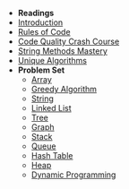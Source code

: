 <!-- TODO: Complete with your own sidebar structure and enable sidebar in index.html - or delete this file. -->
- **Readings**
- [Introduction](README.md "Introduction - kunjiajia")
- [Rules of Code](rules-of-code.md "Rules of Code - kunjiajia")
- [Code Quality Crash Course](12-tricks-to-improve-code-quality.md "Code Quality Tricks - kunjiajia")
- [String Methods Mastery](string-methods-mastery.md "String Methods Mastery - kunjiajia")
- [Unique Algorithms](unique-algo.md "Unique Algorithms - kunjiajia")
- **Problem Set**
    - [Array](array.md "Array - kunjiajia")
    - [Greedy Algorithm](greedy-algo.md "Greedy Algorithm - kunjiajia")
    - [String](string.md "String - kunjiajia")
    - [Linked List](linked-list.md "Linked List - kunjiajia")
    - [Tree](tree.md "Tree - kunjiajia")
    - [Graph](graph.md "Graph  - kunjiajia")
    - [Stack](stack.md "Stack  - kunjiajia")
    - [Queue](queue.md "Queue  - kunjiajia")
    - [Hash Table](hash-table.md "Hash Tables  - kunjiajia")
    - [Heap](heap.md "Heap - kunjiajia")
    - [Dynamic Programming](dp.md "Dynamic Programming - kunjiajia")